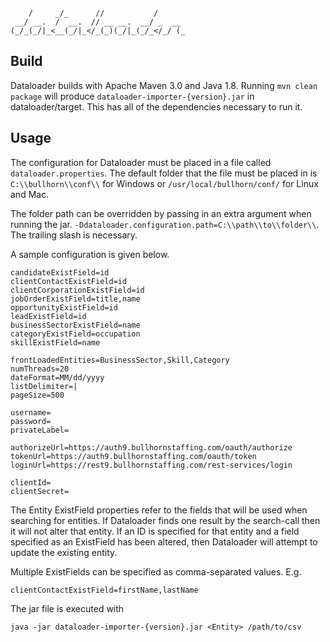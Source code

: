 ```
    /     _/_      //           /
 __/ __.  /  __.  // __ __.  __/ _  __
(_/_(_/|_<__(_/|_</_(_)(_/|_(_/_</_/ (_
```

## Build

Dataloader builds with Apache Maven 3.0 and Java 1.8. Running `mvn clean package`
will produce `dataloader-importer-{version}.jar` in dataloader/target.
This has all of the dependencies necessary to run it.

## Usage

The configuration for Dataloader must be placed in a file called `dataloader.properties`.
The default folder that the file must be placed in is `C:\\bullhorn\\conf\\` for Windows or `/usr/local/bullhorn/conf/`
for Linux and Mac.

The folder path can be overridden by passing in an extra argument when running the jar.
`-Ddataloader.configuration.path=C:\\path\\to\\folder\\`. The trailing slash is necessary.

A sample configuration is given below.

```
candidateExistField=id
clientContactExistField=id
clientCorporationExistField=id
jobOrderExistField=title,name
opportunityExistField=id
leadExistField=id
businessSectorExistField=name
categoryExistField=occupation
skillExistField=name

frontLoadedEntities=BusinessSector,Skill,Category
numThreads=20
dateFormat=MM/dd/yyyy
listDelimiter=|
pageSize=500

username=
password=
privateLabel=

authorizeUrl=https://auth9.bullhornstaffing.com/oauth/authorize
tokenUrl=https://auth9.bullhornstaffing.com/oauth/token
loginUrl=https://rest9.bullhornstaffing.com/rest-services/login

clientId=
clientSecret=
```

The Entity ExistField properties refer to the fields that will be used when searching for entities. If Dataloader finds
one result by the search-call then it will not alter that entity. If an ID is specified for that entity and a field
specified as an ExistField has been altered, then Dataloader will attempt to update the existing entity.

Multiple ExistFields can be specified as comma-separated values. E.g.

```
clientContactExistField=firstName,lastName
```

The jar file is executed with

```java -jar dataloader-importer-{version}.jar <Entity> /path/to/csv```
